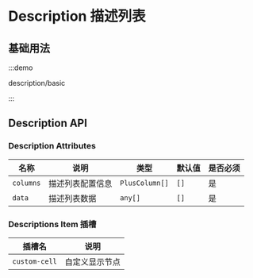 # Description 描述列表

## 基础用法

:::demo

description/basic

:::

## Description API

### Description Attributes

| 名称      | 说明             | 类型           | 默认值 | 是否必须 |
| --------- | ---------------- | -------------- | ------ | -------- |
| `columns` | 描述列表配置信息 | `PlusColumn[]` | `[]`   | 是       |
| `data`    | 描述列表数据     | `any[]`        | `[]`   | 是       |

### Descriptions Item 插槽

| 插槽名        | 说明           |
| ------------- | -------------- |
| `custom-cell` | 自定义显示节点 |
